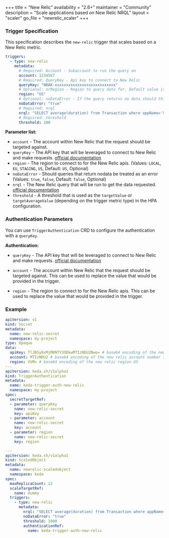 +++
title = "New Relic"
availability = "2.6+"
maintainer = "Community"
description = "Scale applications based on New Relic NRQL"
layout = "scaler"
go_file = "newrelic_scaler"
+++

### Trigger Specification

This specification describes the `new-relic` trigger that scales based on a New Relic metric.

```yaml
triggers:
  - type: new-relic
    metadata:
      # Required: Account - Subaccount to run the query on
      account: 1234567
      # Required: QueryKey - Api key to connect to New Relic
      queryKey: "NRAK-xxxxxxxxxxxxxxxxxxxxxxxxxxx"
      # Optional: nrRegion - Region to query data for. Default value is US.
      region: "US"
      # Optional: noDataError - If the query returns no data should this be treated as an error. Default value is false.
      noDataError: "true"
      # Required: nrql
      nrql: "SELECT average(duration) from Transaction where appName='SITE' TIMESERIES"
      # Required: threshold
      threshold: 100
```

**Parameter list:**

- `account` - The account within New Relic that the request should be targeted against.
- `queryKey` - The API key that will be leveraged to connect to New Relic and make requests. [official documentation](https://docs.newrelic.com/docs/apis/intro-apis/new-relic-api-keys/)
- `region` - The region to connect to for the New Relic apis. (Values: `LOCAL`, `EU`, `STAGING`, `US`, Default: `US`, Optional)
- `noDataError` - Should queries that return nodata be treated as an error (Values: `true`, `false`, Default: `false`, Optional)
- `nrql` - The New Relic query that will be run to get the data requested. [official documentation](https://docs.newrelic.com/docs/query-your-data/nrql-new-relic-query-language/get-started/introduction-nrql-new-relics-query-language/)
- `threshold` - A threshold that is used as the `targetValue` or `targetAverageValue` (depending on the trigger metric type) in the HPA configuration.

### Authentication Parameters

You can use `TriggerAuthentication` CRD to configure the authentication with a `queryKey`.

**Authentication:**

- `queryKey` - The API key that will be leveraged to connect to New Relic and make requests. [official documentation](https://docs.newrelic.com/docs/apis/intro-apis/new-relic-api-keys/)

- `account` - The account within New Relic that the request should be targeted against. This can be used to replace the value that would be provided in the trigger.

- `region` - The region to connect to for the New Relic apis. This can be used to replace the value that would be provided in the trigger.

### Example

```yaml
apiVersion: v1
kind: Secret
metadata:
  name: new-relic-secret
  namespace: my-project
type: Opaque
data:
  apiKey: TlJBSy0xMjM0NTY3ODkwMTIzNDU2Nwo= # base64 encoding of the new relic api key NRAK-12345678901234567
  account: MTIzNDU2 # base64 encoding of the new relic account number 123456
  region: VVM= # base64 encoding of the new relic region US
---
apiVersion: keda.sh/v1alpha1
kind: TriggerAuthentication
metadata:
  name: keda-trigger-auth-new-relic
  namespace: my-project
spec:
  secretTargetRef:
  - parameter: queryKey
    name: new-relic-secret
    key: apiKey
  - parameter: account
    name: new-relic-secret
    key: account
  - parameter: region
    name: new-relic-secret
    key: region

---
apiVersion: keda.sh/v1alpha1
kind: ScaledObject
metadata:
  name: newrelic-scaledobject
  namespace: keda
spec:
  maxReplicaCount: 12
  scaleTargetRef:
    name: dummy
  triggers:
    - type: new-relic
      metadata:
        nrql: "SELECT average(duration) from Transaction where appName='SITE' TIMESERIES"
        noDataError: "true"
        threshold: 1000
        authenticationRef:
          name: keda-trigger-auth-new-relic
```
